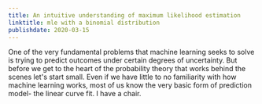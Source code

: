 ```yaml
---
title: An intuitive understanding of maximum likelihood estimation
linktitle: mle with a binomial distribution
publishdate: 2020-03-15
---
```


One of the very fundamental problems that machine learning seeks to solve is trying to predict outcomes under certain degrees of uncertainty. But before we get to the heart of the probability theory that works behind the scenes let's start small. Even if we have little to no familiarity with how machine learning works, most of us know the very basic form of prediction model- the linear curve fit. I have a chair.